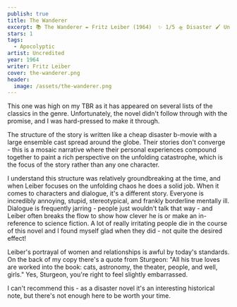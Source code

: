 ```yaml
---
publish: true
title: The Wanderer
excerpt: 📚 The Wanderer ✒️ Fritz Leiber (1964)  ✨ 1/5 🛸 Disaster 🖌️ Uncredited
stars: 1
tags:
  - Apocolyptic
artist: Uncredited
year: 1964
writer: Fritz Leiber
cover: the-wanderer.png
header:
  image: /assets/the-wanderer.png
---
```

This one was high on my TBR as it has appeared on several lists of the classics in the genre. Unfortunately, the novel didn't follow through with the promise, and I was hard-pressed to make it through. 
  
The structure of the story is written like a cheap disaster b-movie with a large ensemble cast spread around the globe. Their stories don't converge - this is a mosaic narrative where their personal experiences compound together to paint a rich perspective on the unfolding catastrophe, which is the focus of the story rather than any one character.  
  
I understand this structure was relatively groundbreaking at the time, and when Leiber focuses on the unfolding chaos he does a solid job. When it comes to characters and dialogue, it's a different story. Everyone is incredibly annoying, stupid, stereotypical, and frankly borderline mentally ill. Dialogue is frequently jarring - people just wouldn't talk that way - and Leiber often breaks the flow to show how clever he is or make an in-reference to science fiction. A lot of really irritating people die in the course of this novel and I found myself glad when they did - not quite the desired effect!   
  
Leiber's portrayal of women and relationships is awful by today's standards. On the back of my copy there's a quote from Sturgeon: "All his true loves are worked into the book: cats, astronomy, the theater, people, and well, girls." Yes, Sturgeon, you're right to feel slightly embarrassed.   
  
I can't recommend this - as a disaster novel it's an interesting historical note, but there's not enough here to be worth your time.